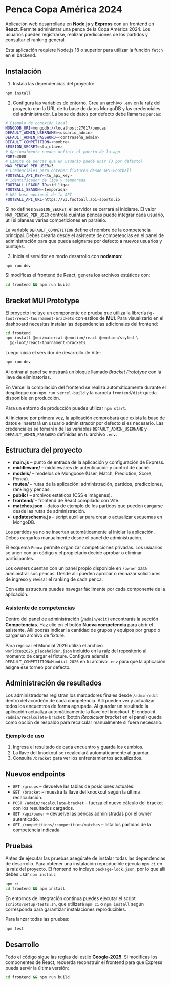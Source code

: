 # Penca Copa América 2024

Aplicación web desarrollada en **Node.js** y **Express** con un frontend en
**React**. Permite administrar una penca de la Copa América 2024. Los usuarios
pueden registrarse, realizar predicciones de los partidos y consultar el
ranking general.

Esta aplicación requiere Node.js 18 o superior para utilizar la función `fetch` en el backend.

## Instalación

1. Instala las dependencias del proyecto:

```bash
npm install
```

2. Configura las variables de entorno. Crea un archivo `.env` en la raíz del
proyecto con la URL de tu base de datos MongoDB y las credenciales del administrador.
La base de datos por defecto debe llamarse `pencas`:

```bash
# Ejemplo de conexión local
MONGODB_URI=mongodb://localhost:27017/pencas
DEFAULT_ADMIN_USERNAME=<usuario_admin>
DEFAULT_ADMIN_PASSWORD=<contraseña_admin>
DEFAULT_COMPETITION=<nombre>
SESSION_SECRET=<tu_clave>
# Opcionalmente puedes definir el puerto de la app
PORT=3000
# Límite de pencas que un usuario puede unir (3 por defecto)
MAX_PENCAS_PER_USER=3
# Credenciales para obtener fixtures desde API-Football
FOOTBALL_API_KEY=<tu_api_key>
# Identificador de liga y temporada
FOOTBALL_LEAGUE_ID=<id_liga>
FOOTBALL_SEASON=<temporada>
# URL base opcional de la API
FOOTBALL_API_URL=https://v3.football.api-sports.io
```
Si no defines `SESSION_SECRET`, el servidor se cerrará al iniciarse.
El valor `MAX_PENCAS_PER_USER` controla cuántas pencas puede integrar cada usuario,
útil si planeas varias competiciones en paralelo.

La variable `DEFAULT_COMPETITION` define el nombre de la competencia principal.
Debes crearla desde el asistente de competencias en el panel de administración
para que pueda asignarse por defecto a nuevos usuarios y puntajes.

3. Inicia el servidor en modo desarrollo con **nodemon**:

```bash
npm run dev
```

Si modificas el frontend de React, genera los archivos estáticos con:

```bash
cd frontend && npm run build
```

## Bracket MUI Prototype

El proyecto incluye un componente de prueba que utiliza la librería
`@g-loot/react-tournament-brackets` con estilos de **MUI**. Para visualizarlo
en el dashboard necesitas instalar las dependencias adicionales del frontend:

```bash
cd frontend
npm install @mui/material @emotion/react @emotion/styled \
  @g-loot/react-tournament-brackets
```

Luego inicia el servidor de desarrollo de Vite:

```bash
npm run dev
```

Al entrar al panel se mostrará un bloque llamado *Bracket Prototype* con la
llave de eliminatorias.

En Vercel la compilación del frontend se realiza automáticamente durante el despliegue con `npm run vercel-build` y la carpeta `frontend/dist` queda disponible en producción.


Para un entorno de producción puedes utilizar `npm start`.

Al iniciarse por primera vez, la aplicación comprobará que exista la base de datos
e insertará un usuario administrador por defecto si es necesario. Las credenciales
se tomarán de las variables `DEFAULT_ADMIN_USERNAME` y `DEFAULT_ADMIN_PASSWORD`
definidas en tu archivo `.env`.

## Estructura del proyecto

- **main.js** – punto de entrada de la aplicación y configuración de Express.
- **middleware/** – middlewares de autenticación y control de caché.
- **models/** – modelos de Mongoose (User, Match, Prediction, Score, Penca).
- **routes/** – rutas de la aplicación: administración, partidos, predicciones, ranking y pencas.
- **public/** – archivos estáticos (CSS e imágenes).
- **frontend/** – frontend de React compilado con Vite.
- **matches.json** – datos de ejemplo de los partidos que pueden cargarse desde las rutas de administración.
- **updateschema.js** – script auxiliar para crear o actualizar esquemas en MongoDB.

Los partidos ya no se insertan automáticamente al iniciar la aplicación. Debes cargarlos manualmente desde el panel de administración.

El esquema `Penca` permite organizar competiciones privadas. Los usuarios se unen con un código y el propietario decide aprobar o eliminar participantes.

Los owners cuentan con un panel propio disponible en `/owner` para administrar sus pencas. Desde allí pueden aprobar o rechazar solicitudes de ingreso y revisar el ranking de cada penca.

Con esta estructura puedes navegar fácilmente por cada componente de la aplicación.

### Asistente de competencias

Dentro del panel de administración (`/admin/edit`) encontrarás la sección **Competencias**. Haz clic en el botón **Nueva competencia** para abrir el asistente. Allí podrás indicar la cantidad de grupos y equipos por grupo o cargar un archivo de fixture.

Para replicar el Mundial 2026 utiliza el archivo `worldcup2026_placeholder.json` incluido en la raíz del repositorio al momento de cargar el fixture. Configura además `DEFAULT_COMPETITION=Mundial 2026` en tu archivo `.env` para que la aplicación asigne ese torneo por defecto.

## Administración de resultados

Los administradores registran los marcadores finales desde `/admin/edit` dentro
del acordeón de cada competencia. Allí pueden ver y actualizar todos los
encuentros de forma agrupada. Al guardar un resultado la aplicación actualiza
automáticamente la llave del knockout. El endpoint
`/admin/recalculate-bracket` (botón *Recalcular bracket* en el panel) queda como
opción de respaldo para recalcular manualmente si fuera necesario.

### Ejemplo de uso

1. Ingresa el resultado de cada encuentro y guarda los cambios.
2. La llave del knockout se recalculará automáticamente al guardar.
3. Consulta `/bracket` para ver los enfrentamientos actualizados.

## Nuevos endpoints

- `GET /groups` – devuelve las tablas de posiciones actuales.
- `GET /bracket` – muestra la llave del knockout según la última recalculación.
- `POST /admin/recalculate-bracket` – fuerza el nuevo cálculo del bracket con
  los resultados cargados.
- `GET /api/owner` – devuelve las pencas administradas por el owner autenticado.
- `GET /competitions/:competition/matches` – lista los partidos de la competencia indicada.

## Pruebas


Antes de ejecutar las pruebas asegúrate de instalar todas las dependencias de
desarrollo. Para obtener una instalación reproducible ejecuta `npm ci` en la raíz
del proyecto. El frontend no incluye `package-lock.json`, por lo que allí debes
usar `npm install`:

```bash
npm ci
cd frontend && npm install
```

En entornos de integración continua puedes ejecutar el script `scripts/setup-tests.sh`,
que utilizará `npm ci` o `npm install` según corresponda para garantizar instalaciones
reproducibles.

Para lanzar todas las pruebas:

```bash
npm test
```

## Desarrollo

Todo el código sigue las reglas del estilo **Google‑2025**. Si modificas los
componentes de React, recuerda reconstruir el frontend para que Express pueda
servir la última versión:

```bash
cd frontend && npm run build
```
